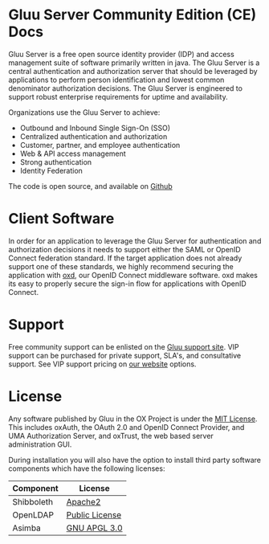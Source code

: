 # Gluu Server Community Edition (CE) Docs
Gluu Server is a free open source identity provider (IDP) and access management suite of software primarily written in java. The Gluu Server is a central authentication and authorization server that should be leveraged by applications to perform person identification and lowest common denominator authorization decisions. The Gluu Server is engineered to support robust enterprise requirements for uptime and availability.

Organizations use the Gluu Server to achieve:
- Outbound and Inbound Single Sign-On (SSO)
- Centralized authentication and authorization
- Customer, partner, and employee authentication
- Web & API access management
- Strong authentication
- Identity Federation

The code is open source, and available on [Github](https://github.com/GluuFederation/)

# Client Software
In order for an application to leverage the Gluu Server for authentication and authorization decisions it needs to support either the SAML or OpenID Connect federation standard. If the target application does not already support one of these standards, we highly recommend securing the application with [oxd](http://oxd.gluu.org), our OpenID Connect middleware software. oxd makes its easy to properly secure the sign-in flow for applications with OpenID Connect. 

# Support

Free community support can be enlisted on the [Gluu support site](http://support.gluu.org). VIP support can be purchased for private support, SLA's, and consultative support. See VIP support pricing on [our website](gluu.org/pricing) options.

# License
Any software published by Gluu in the OX Project is under the [MIT License](http://opensource.org/licenses/MIT). This includes oxAuth, the OAuth 2.0 and OpenID Connect Provider, and UMA Authorization Server, and oxTrust, the web based server administration GUI.

During installation you will also have the option to install third party software components which have the following licenses:

|	Component	|	License	|
|-----------------------|---------------|
|	Shibboleth  |	[Apache2](http://www.apache.org/licenses/LICENSE-2.0)|
|	OpenLDAP		|[Public License](http://www.openldap.org/software/release/license.html)|
|	Asimba		|	[GNU APGL 3.0](http://www.gnu.org/licenses/agpl-3.0.html)|


